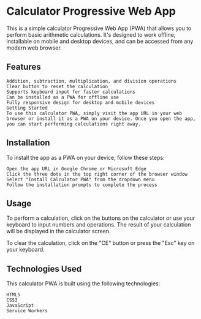 # Calculator Progressive Web App
This is a simple calculator Progressive Web App (PWA) that allows you to perform basic arithmetic calculations. It's designed to work offline, installable on mobile and desktop devices, and can be accessed from any modern web browser.

## Features
	Addition, subtraction, multiplication, and division operations
	Clear button to reset the calculation
	Supports keyboard input for faster calculations
	Can be installed as a PWA for offline use
	Fully responsive design for desktop and mobile devices
	Getting Started
	To use this calculator PWA, simply visit the app URL in your web browser or install it as a PWA on your device. Once you open the app, you can start performing calculations right away.

## Installation
To install the app as a PWA on your device, follow these steps:

	Open the app URL in Google Chrome or Microsoft Edge
	Click the three dots in the top right corner of the browser window
	Select "Install Calculator PWA" from the dropdown menu
	Follow the installation prompts to complete the process

## Usage
To perform a calculation, click on the buttons on the calculator or use your keyboard to input numbers and operations. The result of your calculation will be displayed in the calculator screen.

To clear the calculation, click on the "CE" button or press the "Esc" key on your keyboard.

## Technologies Used
This calculator PWA is built using the following technologies:

	HTML5
	CSS3
	JavaScript
	Service Workers
